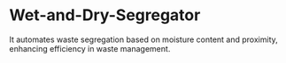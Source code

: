 # Wet-and-Dry-Segregator
It automates waste segregation based on moisture content and proximity, enhancing efficiency in waste management.
